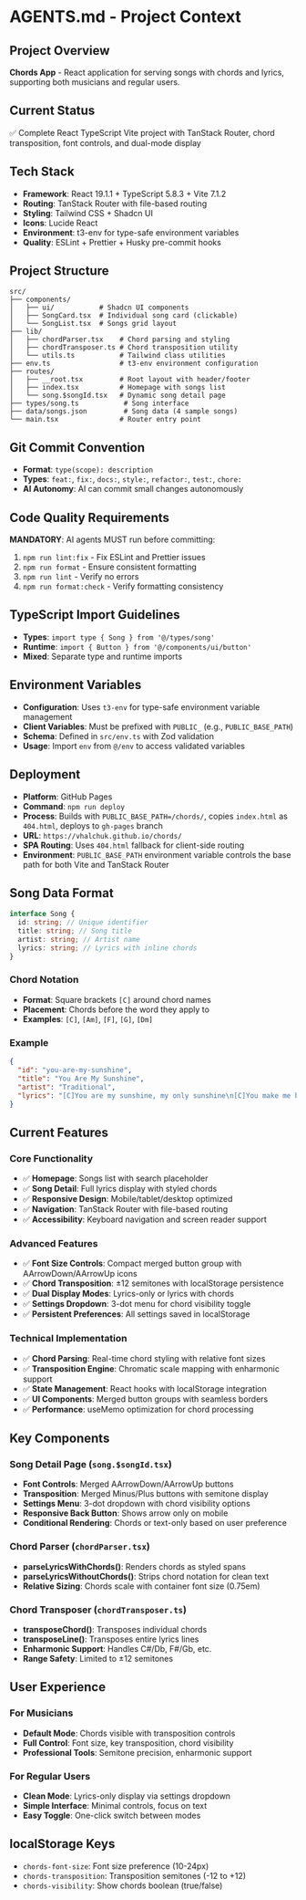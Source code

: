 # AGENTS.md - Project Context

## Project Overview

**Chords App** - React application for serving songs with chords and lyrics, supporting both musicians and regular users.

## Current Status

✅ Complete React TypeScript Vite project with TanStack Router, chord transposition, font controls, and dual-mode display

## Tech Stack

- **Framework**: React 19.1.1 + TypeScript 5.8.3 + Vite 7.1.2
- **Routing**: TanStack Router with file-based routing
- **Styling**: Tailwind CSS + Shadcn UI
- **Icons**: Lucide React
- **Environment**: t3-env for type-safe environment variables
- **Quality**: ESLint + Prettier + Husky pre-commit hooks

## Project Structure

```
src/
├── components/
│   ├── ui/           # Shadcn UI components
│   ├── SongCard.tsx  # Individual song card (clickable)
│   └── SongList.tsx  # Songs grid layout
├── lib/
│   ├── chordParser.tsx    # Chord parsing and styling
│   ├── chordTransposer.ts # Chord transposition utility
│   └── utils.ts           # Tailwind class utilities
├── env.ts                 # t3-env environment configuration
├── routes/
│   ├── __root.tsx         # Root layout with header/footer
│   ├── index.tsx          # Homepage with songs list
│   └── song.$songId.tsx   # Dynamic song detail page
├── types/song.ts           # Song interface
├── data/songs.json         # Song data (4 sample songs)
└── main.tsx               # Router entry point
```

## Git Commit Convention

- **Format**: `type(scope): description`
- **Types**: `feat:`, `fix:`, `docs:`, `style:`, `refactor:`, `test:`, `chore:`
- **AI Autonomy**: AI can commit small changes autonomously

## Code Quality Requirements

**MANDATORY**: AI agents MUST run before committing:

1. `npm run lint:fix` - Fix ESLint and Prettier issues
2. `npm run format` - Ensure consistent formatting
3. `npm run lint` - Verify no errors
4. `npm run format:check` - Verify formatting consistency

## TypeScript Import Guidelines

- **Types**: `import type { Song } from '@/types/song'`
- **Runtime**: `import { Button } from '@/components/ui/button'`
- **Mixed**: Separate type and runtime imports

## Environment Variables

- **Configuration**: Uses `t3-env` for type-safe environment variable management
- **Client Variables**: Must be prefixed with `PUBLIC_` (e.g., `PUBLIC_BASE_PATH`)
- **Schema**: Defined in `src/env.ts` with Zod validation
- **Usage**: Import `env` from `@/env` to access validated variables

## Deployment

- **Platform**: GitHub Pages
- **Command**: `npm run deploy`
- **Process**: Builds with `PUBLIC_BASE_PATH=/chords/`, copies `index.html` as `404.html`, deploys to `gh-pages` branch
- **URL**: `https://vhalchuk.github.io/chords/`
- **SPA Routing**: Uses `404.html` fallback for client-side routing
- **Environment**: `PUBLIC_BASE_PATH` environment variable controls the base path for both Vite and TanStack Router

## Song Data Format

```typescript
interface Song {
  id: string; // Unique identifier
  title: string; // Song title
  artist: string; // Artist name
  lyrics: string; // Lyrics with inline chords
}
```

### Chord Notation

- **Format**: Square brackets `[C]` around chord names
- **Placement**: Chords before the word they apply to
- **Examples**: `[C]`, `[Am]`, `[F]`, `[G]`, `[Dm]`

### Example

```json
{
  "id": "you-are-my-sunshine",
  "title": "You Are My Sunshine",
  "artist": "Traditional",
  "lyrics": "[C]You are my sunshine, my only sunshine\n[C]You make me happy when [G]skies are [C]gray..."
}
```

## Current Features

### Core Functionality

- ✅ **Homepage**: Songs list with search placeholder
- ✅ **Song Detail**: Full lyrics display with styled chords
- ✅ **Responsive Design**: Mobile/tablet/desktop optimized
- ✅ **Navigation**: TanStack Router with file-based routing
- ✅ **Accessibility**: Keyboard navigation and screen reader support

### Advanced Features

- ✅ **Font Size Controls**: Compact merged button group with AArrowDown/AArrowUp icons
- ✅ **Chord Transposition**: ±12 semitones with localStorage persistence
- ✅ **Dual Display Modes**: Lyrics-only or lyrics with chords
- ✅ **Settings Dropdown**: 3-dot menu for chord visibility toggle
- ✅ **Persistent Preferences**: All settings saved in localStorage

### Technical Implementation

- ✅ **Chord Parsing**: Real-time chord styling with relative font sizes
- ✅ **Transposition Engine**: Chromatic scale mapping with enharmonic support
- ✅ **State Management**: React hooks with localStorage integration
- ✅ **UI Components**: Merged button groups with seamless borders
- ✅ **Performance**: useMemo optimization for chord processing

## Key Components

### Song Detail Page (`song.$songId.tsx`)

- **Font Controls**: Merged AArrowDown/AArrowUp buttons
- **Transposition**: Merged Minus/Plus buttons with semitone display
- **Settings Menu**: 3-dot dropdown with chord visibility options
- **Responsive Back Button**: Shows arrow only on mobile
- **Conditional Rendering**: Chords or text-only based on user preference

### Chord Parser (`chordParser.tsx`)

- **parseLyricsWithChords()**: Renders chords as styled spans
- **parseLyricsWithoutChords()**: Strips chord notation for clean text
- **Relative Sizing**: Chords scale with container font size (0.75em)

### Chord Transposer (`chordTransposer.ts`)

- **transposeChord()**: Transposes individual chords
- **transposeLine()**: Transposes entire lyrics lines
- **Enharmonic Support**: Handles C#/Db, F#/Gb, etc.
- **Range Safety**: Limited to ±12 semitones

## User Experience

### For Musicians

- **Default Mode**: Chords visible with transposition controls
- **Full Control**: Font size, key transposition, chord visibility
- **Professional Tools**: Semitone precision, enharmonic support

### For Regular Users

- **Clean Mode**: Lyrics-only display via settings dropdown
- **Simple Interface**: Minimal controls, focus on text
- **Easy Toggle**: One-click switch between modes

## localStorage Keys

- `chords-font-size`: Font size preference (10-24px)
- `chords-transposition`: Transposition semitones (-12 to +12)
- `chords-visibility`: Show chords boolean (true/false)
